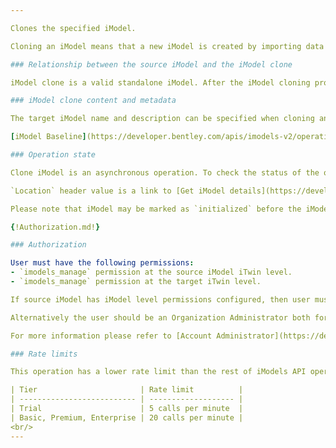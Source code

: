 ```yaml
---

Clones the specified iModel. 

Cloning an iModel means that a new iModel is created by importing data from the source iModel. That new iModel is considered to be an iModel clone. Id of the source iModel is specified in the request url while the id of the target iTwin which will contain the new iModel is specified in the request body.

### Relationship between the source iModel and the iModel clone

iModel clone is a valid standalone iModel. After the iModel cloning process is completed, no new changes are synchronized to the iModel clone from the source iModel. iModel clone is not deleted if the source iModel is deleted.

### iModel clone content and metadata

The target iModel name and description can be specified when cloning an iModel, by default name and description are taken from the source iModel. iModel extent is always taken from the source iModel.

[iModel Baseline](https://developer.bentley.com/apis/imodels-v2/operations/get-imodel-baseline-file-details/) is always copied from the source iModel to the target iModel. User can specify until which point [Changesets](https://developer.bentley.com/apis/imodels-v2/operations/get-imodel-changesets/) should be copied to the target iModel, by default all source iModel Changesets are copied. The rest of source iModel entities are not copied.

### Operation state

Clone iModel is an asynchronous operation. To check the status of the operation please follow the link present in `Create-iModel-Operation` response header. The link points to [Get Create iModel Operation details](https://developer.bentley.com/apis/imodels-v2/operations/get-create-imodel-operation-details/) endpoint of the target iModel. When the target iModel's Create Operation `state` property is set to `successful` it means the cloning process is complete and iModel is ready to be used.

`Location` header value is a link to [Get iModel details](https://developer.bentley.com/apis/imodels-v2/operations/get-imodel-details/) endpoint of the target iModel which provides metadata about the the target iModel as well as when it is ready to be used. When target iModel's `state` property is set to `initialized` the iModel is ready to be used.

Please note that iModel may be marked as `initialized` before the iModel Create Operation is marked as `successful`. Such behavior allows target iModel to be utilized faster. The cloning background process first of all copies the critical iModel data and marks the iModel as `initialized`, and then copies additional data used to improve performance for iModel viewing and authoring workflows.

{!Authorization.md!}

### Authorization

User must have the following permissions:
- `imodels_manage` permission at the source iModel iTwin level. 
- `imodels_manage` permission at the target iTwin level. 

If source iModel has iModel level permissions configured, then user must have at least `imodels_webview` permission assigned at iModel level.

Alternatively the user should be an Organization Administrator both for the Organization that owns source iModel iTwin and the Organization that owns target iTwin.

For more information please refer to [Account Administrator](https://developer.bentley.com/apis/access-control-v2/overview/#accountadministrator) documentation section on Access Control API documentation page.

### Rate limits

This operation has a lower rate limit than the rest of iModels API operations. If an application exceeds the rate limit it will receive an HTTP error code 429 "Too Many Requests". The error response includes a Retry-After header that indicates how long clients should wait before retrying.

| Tier                       | Rate limit          |
| -------------------------- | ------------------- |
| Trial                      | 5 calls per minute  |
| Basic, Premium, Enterprise | 20 calls per minute |
<br/>
---
```

